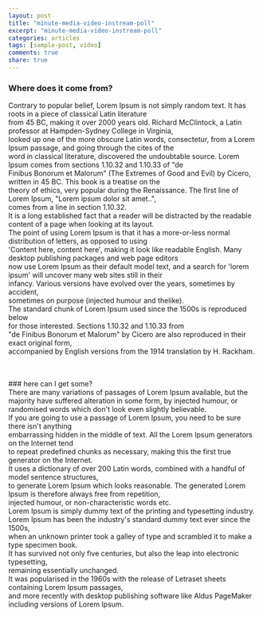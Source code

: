 ```yaml
---
layout: post
title: "minute-media-video-instream-poll"
excerpt: "minute-media-video-instream-poll"
categories: articles
tags: [sample-post, video]
comments: true
share: true
---
```

### Where does it come from?<br>
Contrary to popular belief, Lorem Ipsum is not simply random text. It has roots in a piece of classical Latin literature<br>
from 45 BC, making it over 2000 years old. Richard McClintock, a Latin professor at Hampden-Sydney College in Virginia,<br>
looked up one of the more obscure Latin words, consectetur, from a Lorem Ipsum passage, and going through the cites of the<br>
word in classical literature, discovered the undoubtable source. Lorem Ipsum comes from sections 1.10.32 and 1.10.33 of "de<br>
Finibus Bonorum et Malorum" (The Extremes of Good and Evil) by Cicero, written in 45 BC. This book is a treatise on the<br>
theory of ethics, very popular during the Renaissance. The first line of Lorem Ipsum, "Lorem ipsum dolor sit amet..",<br>
comes from a line in section 1.10.32.
<br>
It is a long established fact that a reader will be distracted by the readable content of a page when looking at its layout.<br>
The point of using Lorem Ipsum is that it has a more-or-less normal distribution of letters, as opposed to using<br>
'Content here, content here', making it look like readable English. Many desktop publishing packages and web page editors<br>
now use Lorem Ipsum as their default model text, and a search for 'lorem ipsum' will uncover many web sites still in their<br>
infancy. Various versions have evolved over the years, sometimes by accident,<br>
sometimes on purpose (injected humour and thelike).<br>
The standard chunk of Lorem Ipsum used since the 1500s is reproduced below<br>
for those interested. Sections 1.10.32 and 1.10.33 from<br>
"de Finibus Bonorum et Malorum" by Cicero are also reproduced in their exact original form,<br>
accompanied by English versions from the 1914 translation by H. Rackham.<br>
<br>
<div class="apester-media" data-media-id="5ee7954064ed4c040ac16b56" height="512"></div><script async src="https://static.stg.apester.com/js/sdk/latest/apester-sdk.js"></script>
<br>
### here can I get some?
<br>
There are many variations of passages of Lorem Ipsum available, but the majority have suffered alteration in some form,
by injected humour, or randomised words which don't look even slightly believable.<br>
If you are going to use a passage of Lorem Ipsum, you need to be sure there isn't anything<br>
embarrassing hidden in the middle of text. All the Lorem Ipsum generators on the Internet tend<br>
to repeat predefined chunks as necessary, making this the first true generator on the Internet.<br>
It uses a dictionary of over 200 Latin words, combined with a handful of model sentence structures,<br>
to generate Lorem Ipsum which looks reasonable. The generated Lorem Ipsum is therefore always free from repetition,<br>
injected humour, or non-characteristic words etc.
<br>
Lorem Ipsum is simply dummy text of the printing and typesetting industry.<br>
Lorem Ipsum has been the industry's standard dummy text ever since the 1500s,<br>
when an unknown printer took a galley of type and scrambled it to make a type specimen book.<br>
It has survived not only five centuries, but also the leap into electronic typesetting,<br>
remaining essentially unchanged.<br>
It was popularised in the 1960s with the release of Letraset sheets containing Lorem Ipsum passages,<br>
and more recently with desktop publishing software like Aldus PageMaker including versions of Lorem Ipsum.<br>
